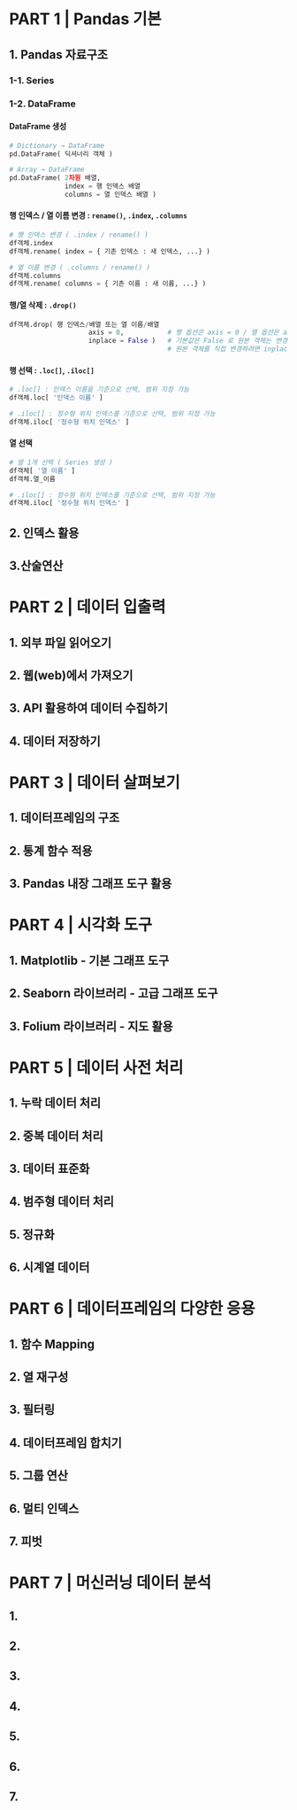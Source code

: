 # PART 1 |  Pandas 기본

## 1. Pandas 자료구조

### 1-1. Series

### 1-2. DataFrame

#### DataFrame 생성

```python
# Dictionary → DataFrame
pd.DataFrame( 딕셔너리 객체 )

# Array → DataFrame
pd.DataFrame( 2차원 배열,
              index = 행 인덱스 배열
              columns = 열 인덱스 배열 )
```

#### 행 인덱스 / 열 이름 변경 :  `rename()`, `.index`, `.columns`

```python
# 행 인덱스 변경 ( .index / rename() )
df객체.index
df객체.rename( index = { 기존 인덱스 : 새 인덱스, ...} )

# 열 이름 변경 ( .columns / rename() )
df객체.columns
df객체.rename( columns = { 기존 이름 : 새 이름, ...} )
```

#### 행/열 삭제 :  `.drop()`

```python
df객체.drop( 행 인덱스/배열 또는 열 이름/배열
                    axis = 0,           # 행 옵션은 axis = 0 / 열 옵션은 axis = 1
                    inplace = False )   # 기본값은 False 로 원본 객체는 변경없이 새로운 객체를 반환
                                        # 원본 객체를 직접 변경하려면 inplace = True 로 설정
```

#### 행 선택 :  `.loc[]`, `.iloc[]`

```python
# .loc[] : 인덱스 이름을 기준으로 선택, 범위 지정 가능
df객체.loc[ '인덱스 이름' ]

# .iloc[] : 정수형 위치 인덱스를 기준으로 선택, 범위 지정 가능
df객체.iloc[ '정수형 위치 인덱스' ]
```

#### 열 선택

```python
# 열 1개 선택 ( Series 생성 )
df객체[ '열 이름' ]
df객체.열_이름

# .iloc[] : 정수형 위치 인덱스를 기준으로 선택, 범위 지정 가능
df객체.iloc[ '정수형 위치 인덱스' ]
```





## 2. 인덱스 활용

## 3.산술연산



# PART 2 |  데이터 입출력

## 1. 외부 파일 읽어오기

## 2. 웹(web)에서 가져오기

## 3. API 활용하여 데이터 수집하기

## 4. 데이터 저장하기



# PART 3 |  데이터 살펴보기

## 1. 데이터프레임의 구조

## 2. 통계 함수 적용

## 3. Pandas 내장 그래프 도구 활용



# PART 4 |  시각화 도구

## 1. Matplotlib - 기본 그래프 도구

## 2. Seaborn 라이브러리 - 고급 그래프 도구

## 3. Folium 라이브러리 - 지도 활용



# PART 5 |  데이터 사전 처리

## 1. 누락 데이터 처리

## 2. 중복 데이터 처리

## 3. 데이터 표준화

## 4. 범주형 데이터 처리

## 5. 정규화

## 6. 시계열 데이터



# PART 6 |  데이터프레임의 다양한 응용

## 1. 함수 Mapping

## 2. 열 재구성

## 3. 필터링

## 4. 데이터프레임 합치기

## 5. 그룹 연산

## 6. 멀티 인덱스

## 7. 피벗

# PART 7 |  머신러닝 데이터 분석

## 1.

## 2.

## 3.

## 4.

## 5.

## 6.

## 7.

